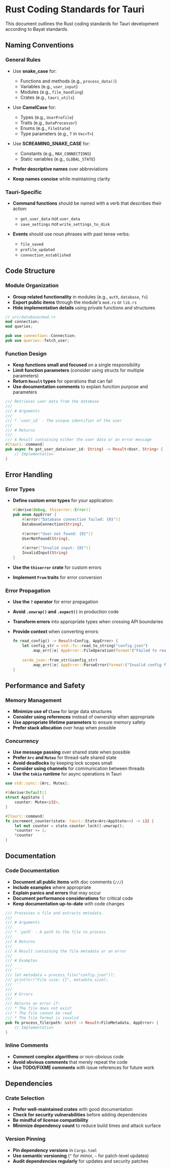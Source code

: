 # Rust Coding Standards for Tauri

This document outlines the Rust coding standards for Tauri development according to Bayat standards.

## Naming Conventions

### General Rules

- Use **snake_case** for:
  - Functions and methods (e.g., `process_data()`)
  - Variables (e.g., `user_input`)
  - Modules (e.g., `file_handling`)
  - Crates (e.g., `tauri_utils`)

- Use **CamelCase** for:
  - Types (e.g., `UserProfile`)
  - Traits (e.g., `DataProcessor`)
  - Enums (e.g., `FileState`)
  - Type parameters (e.g., `T` in `Vec<T>`)

- Use **SCREAMING_SNAKE_CASE** for:
  - Constants (e.g., `MAX_CONNECTIONS`)
  - Static variables (e.g., `GLOBAL_STATE`)

- **Prefer descriptive names** over abbreviations
- **Keep names concise** while maintaining clarity

### Tauri-Specific

- **Command functions** should be named with a verb that describes their action:
  - `get_user_data` not `user_data`
  - `save_settings` not `write_settings_to_disk`

- **Events** should use noun phrases with past tense verbs:
  - `file_saved`
  - `profile_updated`
  - `connection_established`

## Code Structure

### Module Organization

- **Group related functionality** in modules (e.g., `auth`, `database`, `fs`)
- **Export public items** through the module's `mod.rs` or `lib.rs`
- **Hide implementation details** using private functions and structures

```rust
// src/database/mod.rs
mod connection;
mod queries;

pub use connection::Connection;
pub use queries::fetch_user;
```

### Function Design

- **Keep functions small and focused** on a single responsibility
- **Limit function parameters** (consider using structs for multiple parameters)
- **Return `Result` types** for operations that can fail
- **Use documentation comments** to explain function purpose and parameters

```rust
/// Retrieves user data from the database
///
/// # Arguments
///
/// * `user_id` - The unique identifier of the user
///
/// # Returns
///
/// A Result containing either the user data or an error message
#[tauri::command]
pub async fn get_user_data(user_id: String) -> Result<User, String> {
    // Implementation
}
```

## Error Handling

### Error Types

- **Define custom error types** for your application:

  ```rust
  #[derive(Debug, thiserror::Error)]
  pub enum AppError {
      #[error("Database connection failed: {0}")]
      DatabaseConnection(String),
      
      #[error("User not found: {0}")]
      UserNotFound(String),
      
      #[error("Invalid input: {0}")]
      InvalidInput(String)
  }
  ```

- **Use the `thiserror` crate** for custom errors
- **Implement `From` traits** for error conversion

### Error Propagation

- **Use the `?` operator** for error propagation
- **Avoid `.unwrap()` and `.expect()`** in production code
- **Transform errors** into appropriate types when crossing API boundaries
- **Provide context** when converting errors:

  ```rust
  fn read_config() -> Result<Config, AppError> {
      let config_str = std::fs::read_to_string("config.json")
          .map_err(|e| AppError::FileOperation(format!("Failed to read config: {}", e)))?;
      
      serde_json::from_str(&config_str)
          .map_err(|e| AppError::ParseError(format!("Invalid config format: {}", e)))
  }
  ```

## Performance and Safety

### Memory Management

- **Minimize use of `Clone`** for large data structures
- **Consider using references** instead of ownership when appropriate
- **Use appropriate lifetime parameters** to ensure memory safety
- **Prefer stack allocation** over heap when possible

### Concurrency

- **Use message passing** over shared state when possible
- **Prefer `Arc` and `Mutex`** for thread-safe shared state
- **Avoid deadlocks** by keeping lock scopes small
- **Consider using channels** for communication between threads
- **Use the `tokio` runtime** for async operations in Tauri

```rust
use std::sync::{Arc, Mutex};

#[derive(Default)]
struct AppState {
    counter: Mutex<i32>,
}

#[tauri::command]
fn increment_counter(state: tauri::State<Arc<AppState>>) -> i32 {
    let mut counter = state.counter.lock().unwrap();
    *counter += 1;
    *counter
}
```

## Documentation

### Code Documentation

- **Document all public items** with doc comments (`///`)
- **Include examples** where appropriate
- **Explain panics and errors** that may occur
- **Document performance considerations** for critical code
- **Keep documentation up-to-date** with code changes

```rust
/// Processes a file and extracts metadata.
///
/// # Arguments
///
/// * `path` - A path to the file to process
///
/// # Returns
///
/// A Result containing the file metadata or an error
///
/// # Examples
///
/// ```
/// let metadata = process_file("config.json")?;
/// println!("File size: {}", metadata.size);
/// ```
///
/// # Errors
///
/// Returns an error if:
/// * The file does not exist
/// * The file cannot be read
/// * The file format is invalid
pub fn process_file(path: &str) -> Result<FileMetadata, AppError> {
    // Implementation
}
```

### Inline Comments

- **Comment complex algorithms** or non-obvious code
- **Avoid obvious comments** that merely repeat the code
- **Use TODO/FIXME comments** with issue references for future work

## Dependencies

### Crate Selection

- **Prefer well-maintained crates** with good documentation
- **Check for security vulnerabilities** before adding dependencies
- **Be mindful of license compatibility**
- **Minimize dependency count** to reduce build times and attack surface

### Version Pinning

- **Pin dependency versions** in `Cargo.toml`
- **Use semantic versioning** (`^` for minor, `~` for patch-level updates)
- **Audit dependencies regularly** for updates and security patches
